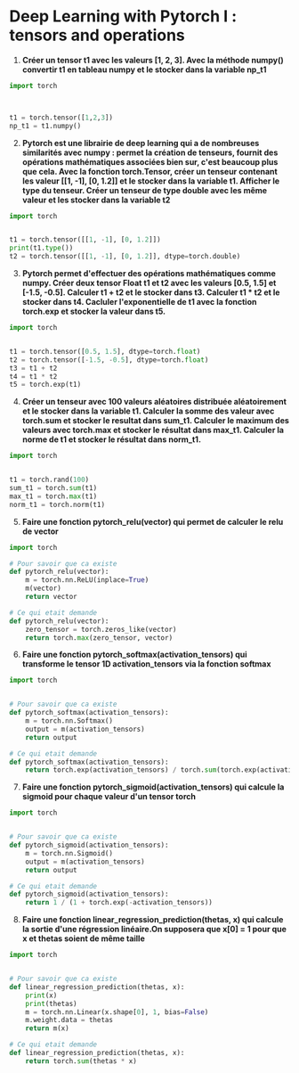 # Deep Learning with Pytorch I : tensors and operations

1. **Créer un tensor t1 avec les valeurs [1, 2, 3]. Avec la méthode numpy() convertir t1 en tableau numpy et le stocker dans la variable np_t1**

```python
import torch



t1 = torch.tensor([1,2,3])
np_t1 = t1.numpy()
```

2. **Pytorch est une librairie de deep learning qui a de nombreuses similarités avec numpy : permet la création de tenseurs, fournit des opérations mathématiques associées bien sur, c'est beaucoup plus que cela. Avec la fonction torch.Tensor, créer un tenseur contenant les valeur [[1, -1], [0, 1.2]] et le stocker dans la variable t1. Afficher le type du tenseur. Créer un tenseur de type double avec les même valeur et les stocker dans la variable t2**

```python
import torch


t1 = torch.tensor([[1, -1], [0, 1.2]])
print(t1.type())
t2 = torch.tensor([[1, -1], [0, 1.2]], dtype=torch.double)
```

3. **Pytorch permet d'effectuer des opérations mathématiques comme numpy. Créer deux tensor Float t1 et t2 avec les valeurs [0.5, 1.5] et [-1.5, -0.5]. Calculer t1 + t2 et le stocker dans t3. Calculer t1 * t2 et le stocker dans t4. Cacluler l'exponentielle de t1 avec la fonction torch.exp et stocker la valeur dans t5.**

```python
import torch


t1 = torch.tensor([0.5, 1.5], dtype=torch.float)
t2 = torch.tensor([-1.5, -0.5], dtype=torch.float)
t3 = t1 + t2
t4 = t1 * t2
t5 = torch.exp(t1)
```

4. **Créer un tenseur avec 100 valeurs aléatoires distribuée aléatoirement et le stocker dans la variable t1. Calculer la somme des valeur avec torch.sum et stocker le resultat dans sum_t1. Calculer le maximum des valeurs avec torch.max et stocker le résultat dans max_t1. Calculer la norme de t1 et stocker le résultat dans norm_t1.**

```python
import torch


t1 = torch.rand(100)
sum_t1 = torch.sum(t1)
max_t1 = torch.max(t1)
norm_t1 = torch.norm(t1)
```

5. **Faire une fonction pytorch_relu(vector) qui permet de calculer le relu de vector**

```python
import torch

# Pour savoir que ca existe
def pytorch_relu(vector):
    m = torch.nn.ReLU(inplace=True)
    m(vector)
    return vector

# Ce qui etait demande
def pytorch_relu(vector):
    zero_tensor = torch.zeros_like(vector)
    return torch.max(zero_tensor, vector)
```

6. **Faire une fonction pytorch_softmax(activation_tensors) qui transforme le tensor 1D activation_tensors via la fonction softmax**

```python
import torch


# Pour savoir que ca existe
def pytorch_softmax(activation_tensors):
    m = torch.nn.Softmax()
    output = m(activation_tensors)
    return output

# Ce qui etait demande
def pytorch_softmax(activation_tensors):
    return torch.exp(activation_tensors) / torch.sum(torch.exp(activation_tensors))
```

7. **Faire une fonction pytorch_sigmoid(activation_tensors) qui calcule la sigmoid pour chaque valeur d'un tensor torch**

```python
import torch


# Pour savoir que ca existe
def pytorch_sigmoid(activation_tensors):
    m = torch.nn.Sigmoid()
    output = m(activation_tensors)
    return output

# Ce qui etait demande
def pytorch_sigmoid(activation_tensors):
    return 1 / (1 + torch.exp(-activation_tensors))
```

8. **Faire une fonction linear_regression_prediction(thetas, x) qui calcule la sortie d'une régression linéaire.On supposera que x[0] = 1 pour que x et thetas soient de même taille**

```python
import torch


# Pour savoir que ca existe
def linear_regression_prediction(thetas, x):
    print(x)
    print(thetas)
    m = torch.nn.Linear(x.shape[0], 1, bias=False)
    m.weight.data = thetas
    return m(x)

# Ce qui etait demande
def linear_regression_prediction(thetas, x):
    return torch.sum(thetas * x)
```